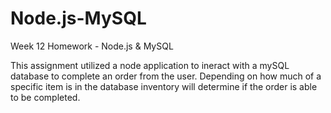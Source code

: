 # Node.js-MySQL
Week 12 Homework - Node.js &amp; MySQL

This assignment utilized a node application to ineract with a mySQL database to complete an order from the user.  Depending on how much of a specific item is in the database inventory will determine if the order is able to be completed.